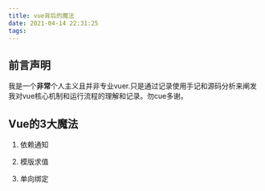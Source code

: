 ```yaml
---
title: vue背后的魔法
date: 2021-04-14 22:31:25
tags:
---
```


## 前言声明
我是一个**非常**个人主义且并非专业vuer.只是通过记录使用手记和源码分析来阐发我对vue核心机制和运行流程的理解和记录。勿cue多谢。

## Vue的3大魔法

1. 依赖通知

2. 模版求值

3. 单向绑定